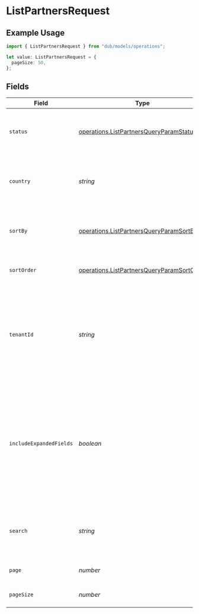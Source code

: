 # ListPartnersRequest

## Example Usage

```typescript
import { ListPartnersRequest } from "dub/models/operations";

let value: ListPartnersRequest = {
  pageSize: 50,
};
```

## Fields

| Field                                                                                                                                                                 | Type                                                                                                                                                                  | Required                                                                                                                                                              | Description                                                                                                                                                           | Example                                                                                                                                                               |
| --------------------------------------------------------------------------------------------------------------------------------------------------------------------- | --------------------------------------------------------------------------------------------------------------------------------------------------------------------- | --------------------------------------------------------------------------------------------------------------------------------------------------------------------- | --------------------------------------------------------------------------------------------------------------------------------------------------------------------- | --------------------------------------------------------------------------------------------------------------------------------------------------------------------- |
| `status`                                                                                                                                                              | [operations.ListPartnersQueryParamStatus](../../models/operations/listpartnersqueryparamstatus.md)                                                                    | :heavy_minus_sign:                                                                                                                                                    | A filter on the list based on the partner's `status` field.                                                                                                           | approved                                                                                                                                                              |
| `country`                                                                                                                                                             | *string*                                                                                                                                                              | :heavy_minus_sign:                                                                                                                                                    | A filter on the list based on the partner's `country` field.                                                                                                          | US                                                                                                                                                                    |
| `sortBy`                                                                                                                                                              | [operations.ListPartnersQueryParamSortBy](../../models/operations/listpartnersqueryparamsortby.md)                                                                    | :heavy_minus_sign:                                                                                                                                                    | The field to sort the partners by. The default is `saleAmount`.                                                                                                       | saleAmount                                                                                                                                                            |
| `sortOrder`                                                                                                                                                           | [operations.ListPartnersQueryParamSortOrder](../../models/operations/listpartnersqueryparamsortorder.md)                                                              | :heavy_minus_sign:                                                                                                                                                    | The sort order. The default is `desc`.                                                                                                                                | desc                                                                                                                                                                  |
| `tenantId`                                                                                                                                                            | *string*                                                                                                                                                              | :heavy_minus_sign:                                                                                                                                                    | A case-sensitive filter on the list based on the partner's `tenantId` field. The value must be a string. Takes precedence over `search`.                              | 1K0NM7HCN944PEMZ3CQPH43H8                                                                                                                                             |
| `includeExpandedFields`                                                                                                                                               | *boolean*                                                                                                                                                             | :heavy_minus_sign:                                                                                                                                                    | Whether to include stats fields on the partner (`clicks`, `leads`, `sales`, `saleAmount`, `commissions`, `netRevenue`). If false, those fields will be returned as 0. | true                                                                                                                                                                  |
| `search`                                                                                                                                                              | *string*                                                                                                                                                              | :heavy_minus_sign:                                                                                                                                                    | A search query to filter partners by name, email, or tenantId.                                                                                                        | john                                                                                                                                                                  |
| `page`                                                                                                                                                                | *number*                                                                                                                                                              | :heavy_minus_sign:                                                                                                                                                    | The page number for pagination.                                                                                                                                       | 1                                                                                                                                                                     |
| `pageSize`                                                                                                                                                            | *number*                                                                                                                                                              | :heavy_minus_sign:                                                                                                                                                    | The number of items per page.                                                                                                                                         | 50                                                                                                                                                                    |